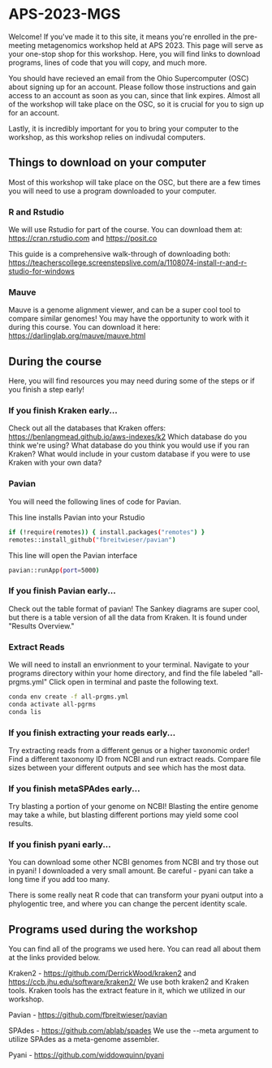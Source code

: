 # APS-2023-MGS
Welcome! If you've made it to this site, it means you're enrolled in the pre-meeting metagenomics workshop held at APS 2023. This page will serve as your one-stop shop for this workshop. Here, you will find links to download programs, lines of code that you will copy, and much more. 

You should have recieved an email from the Ohio Supercomputer (OSC) about signing up for an account. Please follow those instructions and gain access to an account as soon as you can, since that link expires. Almost all of the workshop will take place on the OSC, so it is crucial for you to sign up for an account. 

Lastly, it is incredibly important for you to bring your computer to the workshop, as this workshop relies on indivudal computers. 

## Things to download on your computer
Most of this workshop will take place on the OSC, but there are a few times you will need to use a program downloaded to your computer. 

### R and Rstudio
We will use Rstudio for part of the course. You can download them at: https://cran.rstudio.com and https://posit.co

This guide is a comprehensive walk-through of downloading both: https://teacherscollege.screenstepslive.com/a/1108074-install-r-and-r-studio-for-windows

### Mauve
Mauve is a genome alignment viewer, and can be a super cool tool to compare similar genomes! You may have the opportunity to work with it during this course. You can download it here: https://darlinglab.org/mauve/mauve.html

## During the course
Here, you will find resources you may need during some of the steps or if you finish a step early!

### If you finish Kraken early...
Check out all the databases that Kraken offers: https://benlangmead.github.io/aws-indexes/k2
Which database do you think we're using?
What database do you think you would use if you ran Kraken?
What would include in your custom database if you were to use Kraken with your own data?

### Pavian

You will need the following lines of code for Pavian. 

This line installs Pavian into your Rstudio
```bash
if (!require(remotes)) { install.packages("remotes") }
remotes::install_github("fbreitwieser/pavian")
```
This line will open the Pavian interface
```bash
pavian::runApp(port=5000)
```

### If you finish Pavian early...
Check out the table format of pavian! The Sankey diagrams are super cool, but there is a table version of all the data from Kraken. It is found under "Results Overview." 

### Extract Reads
We will need to install an envrionment to your terminal. Navigate to your programs directory within your home directory, and find the file labeled "all-prgms.yml" Click open in terminal and paste the following text.
```bash
conda env create -f all-prgms.yml
conda activate all-pgrms
conda lis
```

### If you finish extracting your reads early...
Try extracting reads from a different genus or a higher taxonomic order! Find a different taxonomy ID from NCBI and run extract reads. Compare file sizes between your different outputs and see which has the most data.

### If you finish metaSPAdes early...
Try blasting a portion of your genome on NCBI! Blasting the entire genome may take a while, but blasting different portions may yield some cool results. 

### If you finish pyani early...
You can download some other NCBI genomes from NCBI and try those out in pyani! I downloaded a very small amount. Be careful - pyani can take a long time if you add too many. 

There is some really neat R code that can transform your pyani output into a phylogentic tree, and where you can change the percent identity scale. 

## Programs used during the workshop
You can find all of the programs we used here. You can read all about them at the links provided below.

Kraken2 - https://github.com/DerrickWood/kraken2 and https://ccb.jhu.edu/software/kraken2/
We use both kraken2 and Kraken tools. Kraken tools has the extract feature in it, which we utilized in our workshop. 

Pavian - https://github.com/fbreitwieser/pavian

SPAdes - https://github.com/ablab/spades
We use the --meta argument to utilize SPAdes as a meta-genome assembler.

Pyani - https://github.com/widdowquinn/pyani
